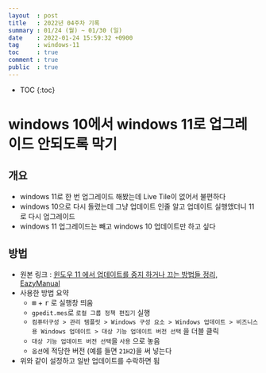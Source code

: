 ```yaml
---
layout  : post
title   : 2022년 04주차 기록
summary : 01/24 (월) ~ 01/30 (일)
date    : 2022-01-24 15:59:32 +0900
tag     : windows-11 
toc     : true
comment : true
public  : true
---
```

* TOC
{:toc}

# windows 10에서 windows 11로 업그레이드 안되도록 막기

## 개요

* windows 11로 한 번 업그레이드 해봤는데 Live Tile이 없어서 불편하다
* windows 10으로 다시 돌렸는데 그냥 업데이트 인줄 알고 업데이트 실행앴더니 11로 다시 업그레이드
* windows 11 업그레이드는 빼고 windows 10 업데이트만 하고 싶다

## 방법

* 원본 링크 : [윈도우 11 에서 업데이트를 중지 하거나 끄는 방법들 정리, EazyManual](https://iboxcomein.com/turn-off-windows-11-updates/#ftoc-heading-7)
* 사용한 방법 요약
  * <kbd>⊞</kbd> + <kbd>r</kbd> 로 실행창 띄움
  * `gpedit.mes`로 `로컬 그룹 정책 편집기` 실행
  * `컴퓨터구성 > 관리 템플릿 > Windows 구성 요소 > Windows 업데이트 > 비즈니스용 Windows 업데이트 > 대상 기능 업데이트 버전 선택` 을 더블 클릭
  * `대상 기능 업데이트 버전 선택`을 `사용` 으로 놓음 
  * `옵션`에 적당한 버전 (예를 들면 `21H2`)을 써 넣는다
* 위와 같이 설정하고 일반 업데이트를 수락하면 됨


